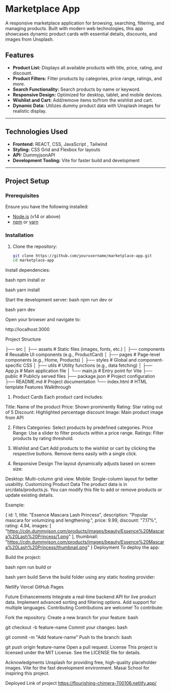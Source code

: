 # Marketplace App

A responsive marketplace application for browsing, searching, filtering, and managing products. Built with modern web technologies, this app showcases dynamic product cards with essential details, discounts, and images from Unsplash.

## Features

- **Product List:** Displays all available products with title, price, rating, and discount.
- **Product Filters:** Filter products by categories, price range, ratings, and more.
- **Search Functionality:** Search products by name or keyword.
- **Responsive Design:** Optimized for desktop, tablet, and mobile devices.
- **Wishlist and Cart:** Add/remove items to/from the wishlist and cart.
- **Dynamic Data:** Utilizes dummy product data with Unsplash images for realistic display.

---

## Technologies Used

- **Frontend:** REACT, CSS, JavaScript , Tailwind
- **Styling:** CSS Grid and Flexbox for layouts
- **API:** DummyjsonAPI
- **Development Tooling:** Vite for faster build and development

---

## Project Setup

### Prerequisites

Ensure you have the following installed:

- [Node.js](https://nodejs.org/) (v14 or above)
- [npm](https://www.npmjs.com/) or [yarn](https://yarnpkg.com/)

### Installation

1. Clone the repository:
   ```bash
   git clone https://github.com/yourusername/marketplace-app.git
   cd marketplace-app

Install dependencies:

bash
npm install
or

bash
yarn install

Start the development server:
bash
npm run dev
or

bash
yarn dev

Open your browser and navigate to:

http://localhost:3000

Project Structure


├── src
│   ├── assets          # Static files (images, fonts, etc.)
│   ├── components      # Reusable UI components (e.g., ProductCard)
│   ├── pages           # Page-level components (e.g., Home, Products)
│   ├── styles          # Global and component-specific CSS
│   ├── utils           # Utility functions (e.g., data fetching)
│   ├── App.js          # Main application file
│   └── main.js         # Entry point for Vite
├── public              # Publicly served files
├── package.json        # Project configuration
├── README.md           # Project documentation
└── index.html          # HTML template
Features Walkthrough
1. Product Cards
Each product card includes:

Title: Name of the product
Price: Shown prominently
Rating: Star rating out of 5
Discount: Highlighted percentage discount
Image: Main product image from API

2. Filters
Categories: Select products by predefined categories.
Price Range: Use a slider to filter products within a price range.
Ratings: Filter products by rating threshold.

3. Wishlist and Cart
Add products to the wishlist or cart by clicking the respective buttons.
Remove items easily with a single click.

4. Responsive Design
The layout dynamically adjusts based on screen size:

Desktop: Multi-column grid view.
Mobile: Single-column layout for better usability.
Customizing Product Data
The product data is in src/data/products.js. You can modify this file to add or remove products or update existing details.

Example:

{
  id: 1,
  title: "Essence Mascara Lash Princess",
  description: "Popular mascara for volumizing and lengthening.",
  price: 9.99,
  discount: "7.17%",
  rating: 4.94,
  images: [
    "https://cdn.dummyjson.com/products/images/beauty/Essence%20Mascara%20Lash%20Princess/1.png"
  ],
  thumbnail: "https://cdn.dummyjson.com/products/images/beauty/Essence%20Mascara%20Lash%20Princess/thumbnail.png"
}
Deployment
To deploy the app:

Build the project:

bash
npm run build
or

bash
yarn build
Serve the build folder using any static hosting provider:

Netlify
Vercel
GitHub Pages

Future Enhancements
Integrate a real-time backend API for live product data.
Implement advanced sorting and filtering options.
Add support for multiple languages.
Contributing
Contributions are welcome! To contribute:

Fork the repository.
Create a new branch for your feature:
bash

git checkout -b feature-name
Commit your changes:
bash

git commit -m "Add feature-name"
Push to the branch:
bash

git push origin feature-name
Open a pull request.
License
This project is licensed under the MIT License. See the LICENSE file for details.


Acknowledgments
Unsplash for providing free, high-quality placeholder images.
Vite for the fast development environment.
Masai School for inspiring this project.


Deployed Link of project
https://flourishing-chimera-700106.netlify.app/
